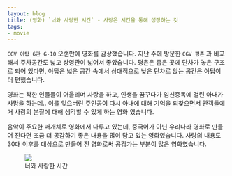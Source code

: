 ```yaml
---
layout: blog
title: (영화) `너와 사랑한 시간` - 사랑은 시간을 통해 성장하는 것
tags: 
- movie
---
```


`CGV 야탑 6관 G-10` 오랜만에 영화를 감상했습니다. 지난 주에 방문한 `CGV 평촌` 과 비교해서 주차공간도 넓고 상영관이 넒어서 좋았습니다. 평촌은 좁은 곳에 단차가 놓은 구조로 되어 있다면, 야탑은 넓은 공간 속에서 상대적으로 낮은 단차로 앉는 공간은 야탑이 더 편했습니다.

영화는 착한 인물들이 어울리며 사랑을 하고, 인생을 꿈꾸다가 임신중독에 걸린 아내가 사망을 하는데.. 이를 잊으버린 주인공이 다시 아내에 대해 기억을 되찾으면서 관객들에거 사랑의 본질에 대해 생각할 수 있게 하는 영화 였습니다.

음악이 주요한 매개체로 영화에서 다루고 있는데, 중국어가 아닌 우리나라 영화로 만들어 진다면 조금 더 공감하기 좋은 내용을 많이 담고 있는 영화였습니다. 사랑의 내용도 30대 이후를 대상으로 만들어 진 영화로써 공감가는 부분이 많은 영화였습니다.

<figure class="align-center">
  <img src="{{site.baseurl}}/assets/movie/lovetime.jpg">
  <figcaption>너와 사랑한 시간</figcaption>
</figure>

